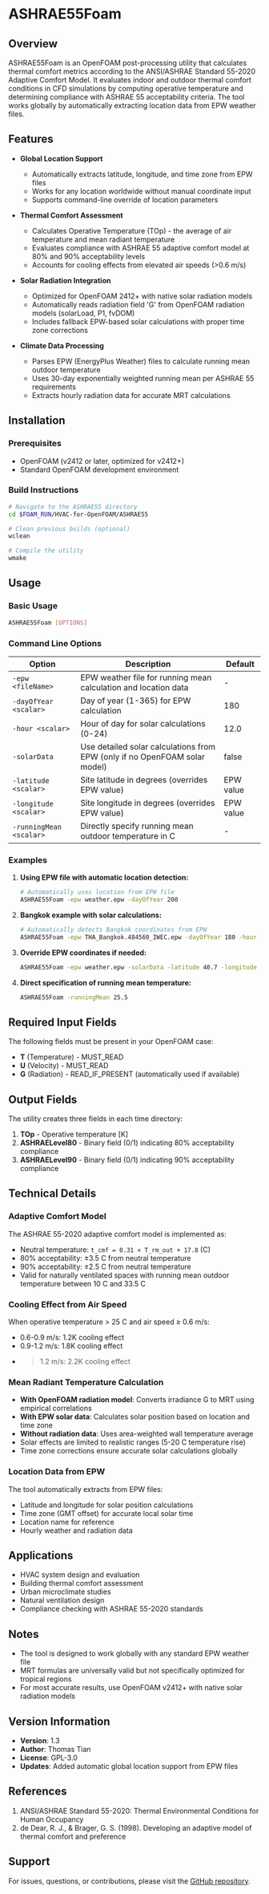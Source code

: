 # ASHRAE55Foam

## Overview

ASHRAE55Foam is an OpenFOAM post-processing utility that calculates thermal comfort metrics according to the ANSI/ASHRAE Standard 55-2020 Adaptive Comfort Model. It evaluates indoor and outdoor thermal comfort conditions in CFD simulations by computing operative temperature and determining compliance with ASHRAE 55 acceptability criteria. The tool works globally by automatically extracting location data from EPW weather files.

## Features

- **Global Location Support**
  - Automatically extracts latitude, longitude, and time zone from EPW files
  - Works for any location worldwide without manual coordinate input
  - Supports command-line override of location parameters

- **Thermal Comfort Assessment**
  - Calculates Operative Temperature (TOp) - the average of air temperature and mean radiant temperature
  - Evaluates compliance with ASHRAE 55 adaptive comfort model at 80% and 90% acceptability levels
  - Accounts for cooling effects from elevated air speeds (>0.6 m/s)

- **Solar Radiation Integration**
  - Optimized for OpenFOAM 2412+ with native solar radiation models
  - Automatically reads radiation field 'G' from OpenFOAM radiation models (solarLoad, P1, fvDOM)
  - Includes fallback EPW-based solar calculations with proper time zone corrections

- **Climate Data Processing**
  - Parses EPW (EnergyPlus Weather) files to calculate running mean outdoor temperature
  - Uses 30-day exponentially weighted running mean per ASHRAE 55 requirements
  - Extracts hourly radiation data for accurate MRT calculations

## Installation

### Prerequisites

- OpenFOAM (v2412 or later, optimized for v2412+)
- Standard OpenFOAM development environment

### Build Instructions

```bash
# Navigate to the ASHRAE55 directory
cd $FOAM_RUN/HVAC-for-OpenFOAM/ASHRAE55

# Clean previous builds (optional)
wclean

# Compile the utility
wmake
```

## Usage

### Basic Usage

```bash
ASHRAE55Foam [OPTIONS]
```

### Command Line Options

| Option | Description | Default |
|--------|-------------|---------|
| `-epw <fileName>` | EPW weather file for running mean calculation and location data | - |
| `-dayOfYear <scalar>` | Day of year (1-365) for EPW calculation | 180 |
| `-hour <scalar>` | Hour of day for solar calculations (0-24) | 12.0 |
| `-solarData` | Use detailed solar calculations from EPW (only if no OpenFOAM solar model) | false |
| `-latitude <scalar>` | Site latitude in degrees (overrides EPW value) | EPW value |
| `-longitude <scalar>` | Site longitude in degrees (overrides EPW value) | EPW value |
| `-runningMean <scalar>` | Directly specify running mean outdoor temperature in C | - |

### Examples

1. **Using EPW file with automatic location detection:**
   ```bash
   # Automatically uses location from EPW file
   ASHRAE55Foam -epw weather.epw -dayOfYear 200
   ```

2. **Bangkok example with solar calculations:**
   ```bash
   # Automatically detects Bangkok coordinates from EPW
   ASHRAE55Foam -epw THA_Bangkok.484560_IWEC.epw -dayOfYear 180 -hour 14 -solarData
   ```

3. **Override EPW coordinates if needed:**
   ```bash
   ASHRAE55Foam -epw weather.epw -solarData -latitude 40.7 -longitude -74.0 -hour 15
   ```

4. **Direct specification of running mean temperature:**
   ```bash
   ASHRAE55Foam -runningMean 25.5
   ```

## Required Input Fields

The following fields must be present in your OpenFOAM case:

- **T** (Temperature) - MUST_READ
- **U** (Velocity) - MUST_READ
- **G** (Radiation) - READ_IF_PRESENT (automatically used if available)

## Output Fields

The utility creates three fields in each time directory:

1. **TOp** - Operative temperature [K]
2. **ASHRAELevel80** - Binary field (0/1) indicating 80% acceptability compliance
3. **ASHRAELevel90** - Binary field (0/1) indicating 90% acceptability compliance

## Technical Details

### Adaptive Comfort Model

The ASHRAE 55-2020 adaptive comfort model is implemented as:

- Neutral temperature: `t_cmf = 0.31 × T_rm_out + 17.8` (C)
- 80% acceptability: ±3.5 C from neutral temperature
- 90% acceptability: ±2.5 C from neutral temperature
- Valid for naturally ventilated spaces with running mean outdoor temperature between 10 C and 33.5 C

### Cooling Effect from Air Speed

When operative temperature > 25 C and air speed ≥ 0.6 m/s:
- 0.6-0.9 m/s: 1.2K cooling effect
- 0.9-1.2 m/s: 1.8K cooling effect
- >1.2 m/s: 2.2K cooling effect

### Mean Radiant Temperature Calculation

- **With OpenFOAM radiation model**: Converts irradiance G to MRT using empirical correlations
- **With EPW solar data**: Calculates solar position based on location and time zone
- **Without radiation data**: Uses area-weighted wall temperature average
- Solar effects are limited to realistic ranges (5-20 C temperature rise)
- Time zone corrections ensure accurate solar calculations globally

### Location Data from EPW

The tool automatically extracts from EPW files:
- Latitude and longitude for solar position calculations
- Time zone (GMT offset) for accurate local solar time
- Location name for reference
- Hourly weather and radiation data

## Applications

- HVAC system design and evaluation
- Building thermal comfort assessment
- Urban microclimate studies
- Natural ventilation design
- Compliance checking with ASHRAE 55-2020 standards

## Notes

- The tool is designed to work globally with any standard EPW weather file
- MRT formulas are universally valid but not specifically optimized for tropical regions
- For most accurate results, use OpenFOAM v2412+ with native solar radiation models

## Version Information

- **Version**: 1.3
- **Author**: Thomas Tian
- **License**: GPL-3.0
- **Updates**: Added automatic global location support from EPW files

## References

1. ANSI/ASHRAE Standard 55-2020: Thermal Environmental Conditions for Human Occupancy
2. de Dear, R. J., & Brager, G. S. (1998). Developing an adaptive model of thermal comfort and preference

## Support

For issues, questions, or contributions, please visit the [GitHub repository](https://github.com/your-repo/HVAC-for-OpenFOAM).
